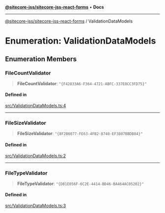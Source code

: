 [**@sitecore-jss/sitecore-jss-react-forms**](../README.md) • **Docs**

***

[@sitecore-jss/sitecore-jss-react-forms](../README.md) / ValidationDataModels

# Enumeration: ValidationDataModels

## Enumeration Members

### FileCountValidator

> **FileCountValidator**: `"{F42833A6-F364-4721-ABFC-337E0CC3FD75}"`

#### Defined in

[src/ValidationDataModels.ts:4](https://github.com/Sitecore/jss/blob/e262abe22bc8a139a1918b5a0c59cdb2b7252133/packages/sitecore-jss-react-forms/src/ValidationDataModels.ts#L4)

***

### FileSizeValidator

> **FileSizeValidator**: `"{8F2B6077-FE63-4FB2-8740-EF3807BBDB84}"`

#### Defined in

[src/ValidationDataModels.ts:2](https://github.com/Sitecore/jss/blob/e262abe22bc8a139a1918b5a0c59cdb2b7252133/packages/sitecore-jss-react-forms/src/ValidationDataModels.ts#L2)

***

### FileTypeValidator

> **FileTypeValidator**: `"{D81E056F-6C2E-4414-BD46-BA464AC05202}"`

#### Defined in

[src/ValidationDataModels.ts:3](https://github.com/Sitecore/jss/blob/e262abe22bc8a139a1918b5a0c59cdb2b7252133/packages/sitecore-jss-react-forms/src/ValidationDataModels.ts#L3)
